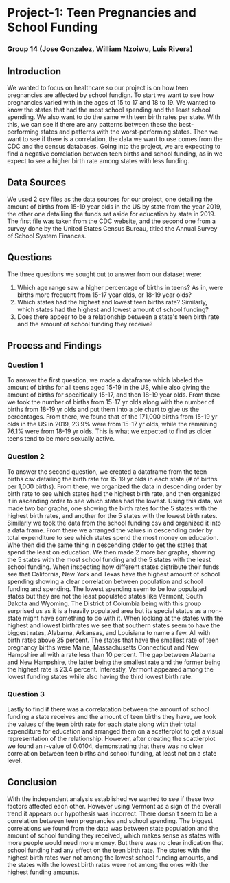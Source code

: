 # Project-1: Teen Pregnancies and School Funding

### Group 14 (Jose Gonzalez, William Nzoiwu, Luis Rivera) 

## Introduction
We wanted to focus on healthcare so our project is on how teen pregnancies are affected by school fundign. To start we want to see how pregnancies varied with in the ages of 15 to 17  and 18 to 19. We wanted to know the states that had the most school spending and the least school spending. We also want to do the same with teen birth rates per state. With this, we can see if there are any patterns between these the best-performing states and patterns with the worst-performing states. Then we want to see if there is a correlation, the data we want to use comes from the CDC and the census databases. Going into the project, we are expecting to find a negative correlation between teen births and school funding, as in we expect to see a higher birth rate among states with less funding.

## Data Sources
We used 2 csv files as the data sources for our project, one detailing the amount of births from 15-19 year olds in the US by state from the year 2019, the other one detailiing the funds set aside for education by state in 2019. The first file was taken from the CDC website, and the second one from a survey done by the United States Census Bureau, titled the Annual Survey of School System Finances.

## Questions
The three questions we sought out to answer from our dataset were:
1. Which age range saw a higher percentage of births in teens? As in, were births more frequent from 15-17 year olds, or 18-19 year olds?
2. Which states had the highest and lowest teen births rate? Similarly, which states had the highest and lowest amount of school funding?
3. Does there appear to be a relationship between a state's teen birth rate and the amount of school funding they receive?

## Process and Findings
### Question 1
To answer the first question, we made a dataframe which labeled the amount of births for all teens aged 15-19 in the US, while also giving the amount of births for specifically 15-17, and then 18-19 year olds. From there we took the number of births from 15-17 yr olds along with the number of births from 18-19 yr olds and put them into a pie chart to give us the percentages. From there, we found that of the 171,000 births from 15-19 yr olds in the US in 2019, 23.9% were from 15-17 yr olds, while the remaining 76.1% were from 18-19 yr olds. This is what we expected to find as older teens tend to be more sexually active.

### Question 2
To answer the second question, we created a dataframe from the teen births csv detailing the birth rate for 15-19 yr olds in each state (# of births per 1,000 births). From there, we organized the data in descending order by birth rate to see which states had the highest birth rate, and then organized it in ascending order to see which states had the lowest. Using this data, we made two bar graphs, one showing the birth rates for the 5 states with the highest birth rates, and another for the 5 states with the lowest birth rates. Similarly we took the data from the school funding csv and organized it into a data frame. From there we arranged the values in descending order by total expenditure to see which states spend the most money on education. Whe then did the same thing in descending otder to get the states that spend the least on education. We then made 2 more bar graphs, showing the 5 states with the most school funding and the 5 states with the least school funding.
When inspecting how different states distribute their funds see that California, New York and Texas have the highest amount of school spending showing a clear correlation between population and school funding and spending. The lowest spending seem to be low populated states but they are not the least populated states like Vermont, South Dakota and Wyoming. The District of Columbia being with this group surprised us as it is a heavily populated area but its special status as a non-state might have something to do with it. When looking at the states with the highest and lowest birthrates we see that southern states seem to have the biggest rates, Alabama, Arkansas, and Louisiana to name a few. All with birth rates above 25 percent. The states that have the smallest rate of teen pregnancy births were Maine, Massachusetts Connecticut and New Hampshire all with a rate less than 10 percent. The gap between Alabama and New Hampshire, the latter being the smallest rate and the former being the highest rate is 23.4 percent. Interestly, Vermont appeared among the lowest funding states while also having the third lowest birth rate.

### Question 3
Lastly to find if there was a correlatation between the amount of school funding a state receives and the amount of teen births they have, we took the values of the teen birth rate for each state along with their total expenditure for education and arranged them on a scatterplot to get a visual representation of the relationship. However, after creating the scattlerplot we found an r-value of 0.0104, demonstrating that there was no clear correlation between teen births and school funding, at least not on a state level.

## Conclusion
With the independent analysis established we wanted to see if these two factors affected each other. However using Vermont as a sign of the overall trend it appears our hypothesis was incorrect. There doesn't seem to be a correlation between teen pregnancies and school spending. The biggest correlations we found from the data was between state population and the amount of school funding they received, which makes sense as states with more people would need more money. But there was no clear indication that school funding had any effect on the teen birth rate. The states with the highest birth rates wer not among the lowest school funding amounts, and the states with the lowest birth rates were not among the ones with the highest funding amounts.
